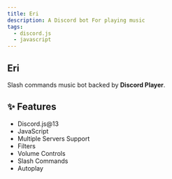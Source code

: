```yaml
---
title: Eri
description: A Discord bot For playing music
tags:
  - discord.js
  - javascript
---
```


## Eri

Slash commands music bot backed by **Discord Player**.

## ✨ Features

- Discord.js@13
- JavaScript
- Multiple Servers Support
- Filters 
- Volume Controls
- Slash Commands
- Autoplay


